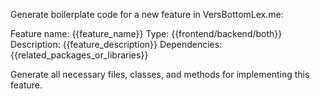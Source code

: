 Generate boilerplate code for a new feature in VersBottomLex.me:

Feature name: {{feature_name}}
Type: {{frontend/backend/both}}
Description: {{feature_description}}
Dependencies: {{related_packages_or_libraries}}

Generate all necessary files, classes, and methods for implementing this feature.
